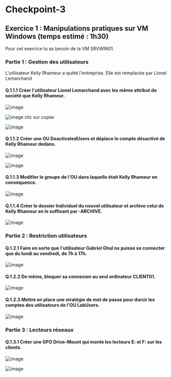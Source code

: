# Checkpoint-3

## Exercice 1 : Manipulations pratiques sur VM Windows (temps estimé : 1h30)
Pour cet exercice tu as besoin de la VM SRVWIN01.

### Partie 1 : Gestion des utilisateurs
L'utilisateur Kelly Rhameur a quitté l'entreprise.
Elle est remplacée par Lionel Lemarchand

#### Q.1.1.1 Créer l'utilisateur Lionel Lemarchand avec les même attribut de société que Kelly Rhameur.
![image](https://github.com/user-attachments/assets/05490966-9707-463a-b634-51bfca2e6269)

![image](https://github.com/user-attachments/assets/2521bb19-0d69-45f0-99e0-74bf4aa51fbe)
clic sur copier

![image](https://github.com/user-attachments/assets/e5787109-b1d0-44e6-be14-03b169af9f16)


#### Q.1.1.2 Créer une OU DeactivatedUsers et déplace le compte désactivé de Kelly Rhameur dedans.
![image](https://github.com/user-attachments/assets/fc91cf89-302f-4317-875d-66af676466b5)

![image](https://github.com/user-attachments/assets/ba06d73b-ef33-445d-9cd2-5e8da8635d20)


#### Q.1.1.3 Modifier le groupe de l'OU dans laquelle était Kelly Rhameur en conséquence.

![image](https://github.com/user-attachments/assets/00a8360d-cc8e-4594-ab20-1a29acb8c73c)

#### Q.1.1.4 Créer le dossier Individuel du nouvel utilisateur et archive celui de Kelly Rhameur en le suffixant par -ARCHIVE.
![image](https://github.com/user-attachments/assets/63fdf93e-c2e5-4adb-b853-b1410df55571)

### Partie 2 : Restriction utilisateurs
#### Q.1.2.1 Faire en sorte que l'utilisateur Gabriel Ghul ne puisse se connecter que du lundi au vendredi, de 7h à 17h.
![image](https://github.com/user-attachments/assets/a7c89447-1e35-4104-8880-314d95af8981)

#### Q.1.2.2 De même, bloquer sa connexion au seul ordinateur CLIENT01.
![image](https://github.com/user-attachments/assets/1ad3f152-8c02-4c54-94dc-b458acbf016b)


#### Q.1.2.3 Mettre en place une stratégie de mot de passe pour durcir les comptes des utilisateurs de l'OU LabUsers.
![image](https://github.com/user-attachments/assets/16749a5b-805b-4634-b52e-51cd16807e3e)

### Partie 3 : Lecteurs réseaux
#### Q.1.3.1 Créer une GPO Drive-Mount qui monte les lecteurs E: et F: sur les clients.
![image](https://github.com/user-attachments/assets/36bc7be3-bb70-4b5c-82e2-c343189548e7)

![image](https://github.com/user-attachments/assets/f60b9656-d63b-40f2-898d-67313c91d77c)

